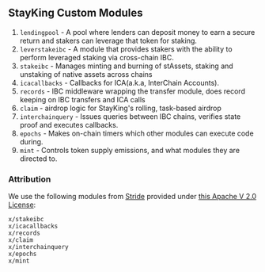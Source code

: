 
## StayKing Custom Modules

1. `lendingpool` - A pool where lenders can deposit money to earn a secure return and stakers can leverage that token for staking.
2. `leverstakeibc` - A module that provides stakers with the ability to perform leveraged staking via cross-chain IBC.
3. `stakeibc` - Manages minting and burning of stAssets, staking and unstaking of native assets across chains
4. `icacallbacks` - Callbacks for ICA(a.k.a, InterChain Accounts).
5. `records` - IBC middleware wrapping the transfer module, does record keeping on IBC transfers and ICA calls
6. `claim` - airdrop logic for StayKing's rolling, task-based airdrop
7. `interchainquery` - Issues queries between IBC chains, verifies state proof and executes callbacks.
8. `epochs` - Makes on-chain timers which other modules can execute code during.
9. `mint` - Controls token supply emissions, and what modules they are directed to.


### Attribution

We use the following modules from [Stride](https://github.com/Stride-Labs/stride) provided  under [this Apache V 2.0 License](https://github.com/Stride-Labs/stride/blob/main/LICENSE):

```
x/stakeibc
x/icacallbacks
x/records
x/claim
x/interchainquery
x/epochs
x/mint
```